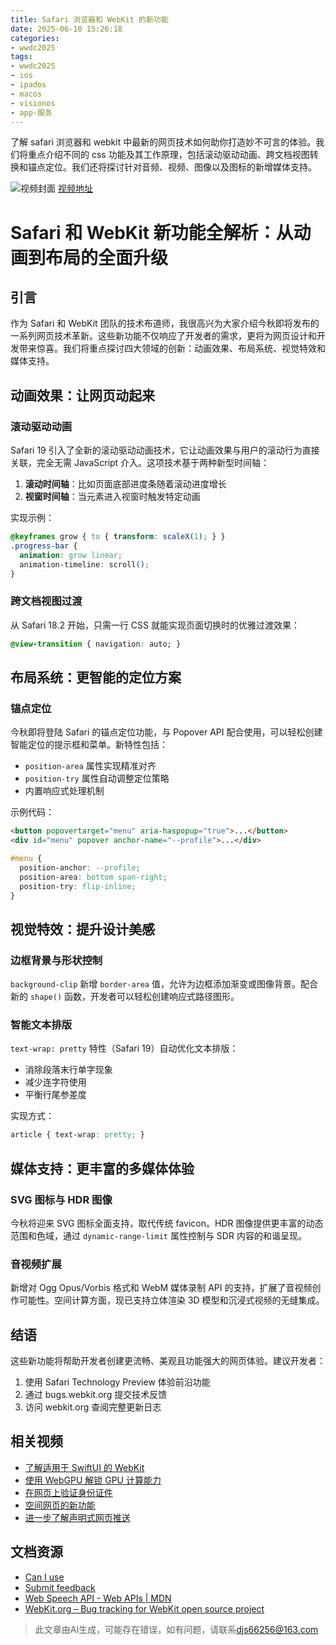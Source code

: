 ```yaml
---
title: Safari 浏览器和 WebKit 的新功能
date: 2025-06-10 15:26:18
categories:
- wwdc2025
tags:
- wwdc2025
- ios
- ipados
- macos
- visionos
- app-服务
---
```

了解 safari 浏览器和 webkit 中最新的网页技术如何助你打造妙不可言的体验。我们将重点介绍不同的 css 功能及其工作原理，包括滚动驱动动画、跨文档视图转换和锚点定位。我们还将探讨针对音频、视频、图像以及图标的新增媒体支持。
<!--more-->

![视频封面](https://devimages-cdn.apple.com/wwdc-services/images/3055294D-836B-4513-B7B0-0BC5666246B0/9931/9931_wide_250x141_2x.jpg)
[视频地址](https://developer.apple.com/cn/videos/play/wwdc2025/233/)

# Safari 和 WebKit 新功能全解析：从动画到布局的全面升级

## 引言
作为 Safari 和 WebKit 团队的技术布道师，我很高兴为大家介绍今秋即将发布的一系列网页技术革新。这些新功能不仅响应了开发者的需求，更将为网页设计和开发带来惊喜。我们将重点探讨四大领域的创新：动画效果、布局系统、视觉特效和媒体支持。

## 动画效果：让网页动起来

### 滚动驱动动画
Safari 19 引入了全新的滚动驱动动画技术，它让动画效果与用户的滚动行为直接关联，完全无需 JavaScript 介入。这项技术基于两种新型时间轴：

1. **滚动时间轴**：比如页面底部进度条随着滚动进度增长
2. **视窗时间轴**：当元素进入视窗时触发特定动画

实现示例：
```css
@keyframes grow { to { transform: scaleX(1); } }
.progress-bar {
  animation: grow linear;
  animation-timeline: scroll();
}
```

### 跨文档视图过渡
从 Safari 18.2 开始，只需一行 CSS 就能实现页面切换时的优雅过渡效果：
```css
@view-transition { navigation: auto; }
```

## 布局系统：更智能的定位方案

### 锚点定位
今秋即将登陆 Safari 的锚点定位功能，与 Popover API 配合使用，可以轻松创建智能定位的提示框和菜单。新特性包括：

- `position-area` 属性实现精准对齐
- `position-try` 属性自动调整定位策略
- 内置响应式处理机制

示例代码：
```html
<button popovertarget="menu" aria-haspopup="true">...</button>
<div id="menu" popover anchor-name="--profile">...</div>
```
```css
#menu {
  position-anchor: --profile;
  position-area: bottom span-right;
  position-try: flip-inline;
}
```

## 视觉特效：提升设计美感

### 边框背景与形状控制
`background-clip` 新增 `border-area` 值，允许为边框添加渐变或图像背景。配合新的 `shape()` 函数，开发者可以轻松创建响应式路径图形。

### 智能文本排版
`text-wrap: pretty` 特性（Safari 19）自动优化文本排版：
- 消除段落末行单字现象
- 减少连字符使用
- 平衡行尾参差度

实现方式：
```css
article { text-wrap: pretty; }
```

## 媒体支持：更丰富的多媒体体验

### SVG 图标与 HDR 图像
今秋将迎来 SVG 图标全面支持，取代传统 favicon。HDR 图像提供更丰富的动态范围和色域，通过 `dynamic-range-limit` 属性控制与 SDR 内容的和谐呈现。

### 音视频扩展
新增对 Ogg Opus/Vorbis 格式和 WebM 媒体录制 API 的支持，扩展了音视频创作可能性。空间计算方面，现已支持立体渲染 3D 模型和沉浸式视频的无缝集成。

## 结语
这些新功能将帮助开发者创建更流畅、美观且功能强大的网页体验。建议开发者：

1. 使用 Safari Technology Preview 体验前沿功能
2. 通过 bugs.webkit.org 提交技术反馈
3. 访问 webkit.org 查阅完整更新日志

## 相关视频
- [了解适用于 SwiftUI 的 WebKit](https://developer.apple.com/videos/play/wwdc2025/231)
- [使用 WebGPU 解锁 GPU 计算能力](https://developer.apple.com/videos/play/wwdc2025/236)
- [在网页上验证身份证件](https://developer.apple.com/videos/play/wwdc2025/232)
- [空间网页的新功能](https://developer.apple.com/videos/play/wwdc2025/237)
- [进一步了解声明式网页推送](https://developer.apple.com/videos/play/wwdc2025/235)

## 文档资源
- [Can I use](https://caniuse.com/)
- [Submit feedback](http://feedbackassistant.apple.com)
- [Web Speech API - Web APIs | MDN](https://developer.mozilla.org/en-US/docs/Web/API/Web_Speech_API)
- [WebKit.org – Bug tracking for WebKit open source project](https://bugs.webkit.org)
> 此文章由AI生成，可能存在错误，如有问题，请联系[djs66256@163.com](djs66256@163.com)